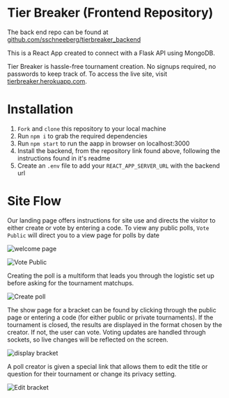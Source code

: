 # Tier Breaker (Frontend Repository)

The back end repo can be found at [github.com/sschneeberg/tierbreaker_backend](https://github.com/sschneeberg/tierbreaker_backend)

This is a React App created to connect with a Flask API using MongoDB.

Tier Breaker is hassle-free tournament creation. No signups required, no passwords to keep track of.
To access the live site, visit [tierbreaker.herokuapp.com](https://tierbreaker.herokuapp.com).

# Installation

1. `Fork` and `clone` this repository to your local machine
2. Run `npm i` to grab the required dependencies
3. Run `npm start` to run the aapp in browser on localhost:3000
4. Install the backend, from the repository link found above, following the instructions found in it's readme
5. Create an `.env` file to add your `REACT_APP_SERVER_URL` with the backend url

# Site Flow

Our landing page offers instructions for site use and directs the visitor to either create or vote by entering a code.  To view any public polls, `Vote Public` will direct you to a view page for polls by date

![welcome page]()

![Vote Public]()

Creating the poll is a multiform that leads you through the logistic set up before asking for the tournament matchups.

![Create poll]()

The show page for a bracket can be found by clicking through the public page or entering a code (for either public or private tournaments).  If the tournament is closed, the results are displayed in the format chosen by the creator.  If not, the user can vote.  Voting updates are handled through sockets, so live changes will be reflected on the screen.

![display bracket]()

A poll creator is given a special link that allows them to edit the title or question for their tournament or change its privacy setting.

![Edit bracket]()

